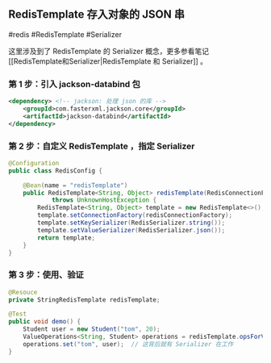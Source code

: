 ## RedisTemplate 存入对象的 JSON 串

#redis #RedisTemplate #Serializer

这里涉及到了 RedisTemplate 的 Serializer 概念，更多参看笔记 [[RedisTemplate和Serializer|RedisTemplate 和 Serializer]] 。

### 第 1 步：引入 jackson-databind 包

```xml
<dependency> <!-- jackson: 处理 json 的库 -->
	<groupId>com.fasterxml.jackson.core</groupId>
    <artifactId>jackson-databind</artifactId>
</dependency>
```

### 第 2 步：自定义 RedisTemplate ，指定 Serializer 

```java
@Configuration
public class RedisConfig {

    @Bean(name = "redisTemplate")
    public RedisTemplate<String, Object> redisTemplate(RedisConnectionFactory redisConnectionFactory)
            throws UnknownHostException {
        RedisTemplate<String, Object> template = new RedisTemplate<>();
        template.setConnectionFactory(redisConnectionFactory);
        template.setKeySerializer(RedisSerializer.string());
        template.setValueSerializer(RedisSerializer.json());
        return template;
    }
}
```

### 第 3 步：使用、验证

```java
@Resouce
private StringRedisTemplate redisTemplate;

@Test
public void demo() {
    Student user = new Student("tom", 20);
    ValueOperations<String, Student> operations = redisTemplate.opsForValue(); 
    operations.set("tom", user);  // 这背后就有 Serializer 在工作
}
```

